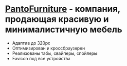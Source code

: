 # [PantoFurniture](https://m1arsen.github.io/PantoFurniture/) - компания, продающая красивую и минималистичную мебель
- Адаптив до 320px
- Оптимизирован и кроссбраузерен
- Реализованы табы, свайперы, спойлеры
- Favicon под все устройства
